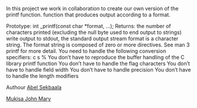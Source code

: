 In this project we work in collaboration to create our own version of the printf
function.
function that produces output according to a format.

Prototype: int _printf(const char *format, ...);
Returns: the number of characters printed (excluding the null byte used to end
output to strings)
write output to stdout, the standard output stream
format is a character string. The format string is composed of zero or more
directives. See man 3 printf for more detail. You need to handle the following
conversion specifiers:
c
s
%
You don’t have to reproduce the buffer handling of the C library printf function
You don’t have to handle the flag characters
You don’t have to handle field width
You don’t have to handle precision
You don’t have to handle the length modifiers

Authour
[Abel Sekbaala ](https://github.com/asekibaala)

[Mukisa John Mary](https://github.com/John-Mary-M)